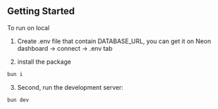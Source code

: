 ## Getting Started

To run on local

1. Create .env file that contain DATABASE_URL, you can get it on Neon dashboard -> connect -> .env tab

2. install the package

```bash
bun i
```

3. Second, run the development server:

```bash
bun dev
```
